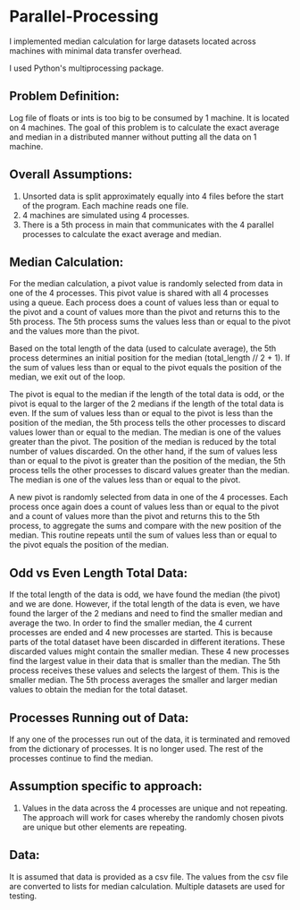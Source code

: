 # Parallel-Processing
I implemented median calculation for large datasets located across machines with minimal data transfer overhead.

I used Python's multiprocessing package.

## Problem Definition:
Log file of floats or ints is too big to be consumed by 1 machine. It is located on 4 machines. The goal of this problem is to calculate the exact average and median in a distributed manner without putting all the data on 1 machine.

## Overall Assumptions:
1) Unsorted data is split approximately equally into 4 files before the start of the program. Each machine reads one file.
2) 4 machines are simulated using 4 processes.
3) There is a 5th process in main that communicates with the 4 parallel processes to calculate the exact average and median.

## Median Calculation:

For the median calculation, a pivot value is randomly selected from data in one of the 4 processes. This pivot value is shared with all 4 processes using a queue. Each process does a count of values less than or equal to the pivot and a count of values more than the pivot and returns this to the 5th process. The 5th process sums the values less than or equal to the pivot and the values more than the pivot.

Based on the total length of the data (used to calculate average), the 5th process determines an initial position for the median (total_length // 2 + 1). If the sum of values less than or equal to the pivot equals the position of the median, we exit out of the loop.

The pivot is equal to the median if the length of the total data is odd, or the pivot is equal to the larger of the 2 medians if the length of the total data is even.
If the sum of values less than or equal to the pivot is less than the position of the median, the 5th process tells the other processes to discard values lower than or equal to the median. The median is one of the values greater than the pivot. The position of the median is reduced by the total number of values discarded.
On the other hand, if the sum of values less than or equal to the pivot is greater than the position of the median, the 5th process tells the other processes to discard values greater than the median. The median is one of the values less than or equal to the pivot.

A new pivot is randomly selected from data in one of the 4 processes. Each process once again does a count of values less than or equal to the pivot and a count of values more than the pivot and returns this to the 5th process, to aggregate the sums and compare with the new position of the median. This routine repeats until the sum of values less than or equal to the pivot equals the position of the median.

## Odd vs Even Length Total Data:

If the total length of the data is odd, we have found the median (the pivot) and we are done. However, if the total length of the data is even, we have found the larger of the 2 medians and need to find the smaller median and average the two.
In order to find the smaller median, the 4 current processes are ended and 4 new processes are started. This is because parts of the total dataset have been discarded in different iterations. These discarded values might contain the smaller median. These 4 new processes find the largest value in their data that is smaller than the median. The 5th process receives these values and selects the largest of them. This is the smaller median. The 5th process averages the smaller and larger median values to obtain the median for the total dataset.

## Processes Running out of Data:

If any one of the processes run out of the data, it is terminated and removed from the dictionary of processes. It is no longer used. The rest of the processes continue to find the median.

## Assumption specific to approach:

1) Values in the data across the 4 processes are ​unique and not repeating​. The
approach will work for cases whereby the randomly chosen pivots are unique but other elements are repeating.

## Data:

It is assumed that data is provided as a csv file. The values from the csv file are converted to lists for median calculation. Multiple datasets are used for testing.
